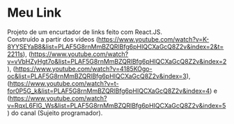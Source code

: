 # Meu Link

Projeto de um encurtador de links feito com React.JS. <br />
Construído a partir dos vídeos (https://www.youtube.com/watch?v=K-8YYSEYaB8&list=PLAF5G8rnMmBZQRlBfg6pHIQCXaGcQ8Z2v&index=2&t=2211s), (https://www.youtube.com/watch?v=vVbHZyHgt7o&list=PLAF5G8rnMmBZQRlBfg6pHIQCXaGcQ8Z2v&index=2), (https://www.youtube.com/watch?v=4185KOgo-oc&list=PLAF5G8rnMmBZQRlBfg6pHIQCXaGcQ8Z2v&index=3), (https://www.youtube.com/watch?v=t-for0P5G_k&list=PLAF5G8rnMmBZQRlBfg6pHIQCXaGcQ8Z2v&index=4) e (https://www.youtube.com/watch?v=RqxL6FlG_Ws&list=PLAF5G8rnMmBZQRlBfg6pHIQCXaGcQ8Z2v&index=5) do canal (Sujeito programador).
